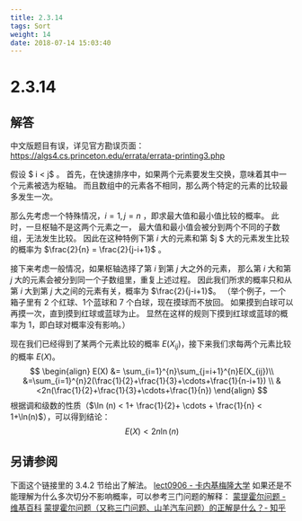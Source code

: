 ```yaml
---
title: 2.3.14
tags: Sort
weight: 14
date: 2018-07-14 15:03:40
---
```


# 2.3.14


## 解答

中文版题目有误，详见官方勘误页面：https://algs4.cs.princeton.edu/errata/errata-printing3.php

假设 $ i < j​$ 。
首先，在快速排序中，如果两个元素要发生交换，意味着其中一个元素被选为枢轴。
而且数组中的元素各不相同，那么两个特定的元素的比较最多发生一次。

那么先考虑一个特殊情况，$i = 1, j = n$ ，即求最大值和最小值比较的概率。
此时，一旦枢轴不是这两个元素之一，
最大值和最小值会被分到两个不同的子数组，无法发生比较。
因此在这种特例下第 $i$ 大的元素和第 $j $ 大的元素发生比较的概率为 $\frac{2}{n} = \frac{2}{j-i+1}$ 。

接下来考虑一般情况，如果枢轴选择了第 $i$ 到第 $j$ 大之外的元素，
那么第 $i$ 大和第 $j$ 大的元素会被分到同一个子数组里，重复上述过程。
因此我们所求的概率只和从第 $i$ 大到第 $j$ 大之间的元素有关，概率为 $\frac{2}{j-i+1}$。
（举个例子，一个箱子里有 2 个红球、1个蓝球和 7 个白球，现在摸球而不放回。
如果摸到白球可以再摸一次，直到摸到红球或蓝球为止。
显然在这样的规则下摸到红球或蓝球的概率为 1，即白球对概率没有影响。）

现在我们已经得到了某两个元素比较的概率 $E(X_{ij})$，接下来我们求每两个元素比较的概率 $E(X)$。
$$
\begin{align}
E(X)
&= \sum_{i=1}^{n}\sum_{j=i+1}^{n}E(X_{ij})\\
&=\sum_{i=1}^{n}2(\frac{1}{2}+\frac{1}{3}+\cdots+\frac{1}{n-i+1}) \\
&<2n(\frac{1}{2}+\frac{1}{3}+\cdots+\frac{1}{n})
\end{align}
$$
根据调和级数的性质（$\ln (n) < 1+ \frac{1}{2}+ \cdots + \frac{1}{n} < 1+\ln(n)$），可以得到结论：
$$
E(X) < 2n \ln(n)
$$

## 另请参阅

下面这个链接里的 3.4.2 节给出了解法。
[lect0906 - 卡内基梅隆大学](https://www.cs.cmu.edu/~avrim/451f11/lectures/lect0906.pdf)
如果还是不能理解为什么多次切分不影响概率，可以参考三门问题的解释：
[蒙提霍尔问题 - 维基百科](https://zh.wikipedia.org/wiki/蒙提霍爾問題)
[蒙提霍尔问题（又称三门问题、山羊汽车问题）的正解是什么？- 知乎](https://www.zhihu.com/question/26709273?rf=25099900)

